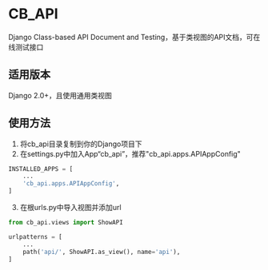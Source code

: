 # CB_API

Django Class-based API Document and Testing，基于类视图的API文档，可在线测试接口

## 适用版本

Django 2.0+，且使用通用类视图

## 使用方法

1. 将cb_api目录复制到你的Django项目下
2. 在settings.py中加入App“cb_api”，推荐"cb_api.apps.APIAppConfig"
```python
INSTALLED_APPS = [
    ...
    'cb_api.apps.APIAppConfig',
]
```
3. 在根urls.py中导入视图并添加url
```python
from cb_api.views import ShowAPI

urlpatterns = [
    ...
    path('api/', ShowAPI.as_view(), name='api'),
]
```
